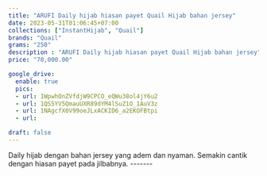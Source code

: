 ```yaml
---
title: "ARUFI Daily hijab hiasan payet Quail Hijab bahan jersey"
date: 2023-05-31T01:06:45+07:00
collections: ["InstantHijab", "Quail"]
brands: "Quail"
grams: "250"
description : "ARUFI Daily hijab hiasan payet Quail Hijab bahan jersey"
price: "70,000.00"

google_drive:
  enable: true
  pics:
  - url: 1WpwhOnZVfdjW9CPCO_eQWu38ol4jY6u2
  - url: 1QS5YV5QmauUXR89dYM4lSuZ1O_1AuV3z
  - url: 1NAgcfX0V99oeJLxACKID6_a2EKOFBtpi
  - url: 

draft: false
---
```


 Daily hijab dengan bahan jersey yang adem dan nyaman. Semakin cantik dengan hiasan payet pada jilbabnya.  -------    
 
